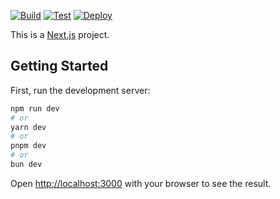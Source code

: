 [![Build](https://github.com/YiweiShen/linear-mock/actions/workflows/build.yml/badge.svg?event=pull_request)](https://github.com/YiweiShen/linear-mock/actions/workflows/build.yml) [![Test](https://github.com/YiweiShen/linear-mock/actions/workflows/test.yml/badge.svg?event=pull_request)](https://github.com/YiweiShen/linear-mock/actions/workflows/test.yml) [![Deploy](https://github.com/YiweiShen/linear-mock/actions/workflows/deploy.yml/badge.svg)](https://github.com/YiweiShen/linear-mock/actions/workflows/deploy.yml)

This is a [Next.js](https://nextjs.org/) project.

## Getting Started

First, run the development server:

```bash
npm run dev
# or
yarn dev
# or
pnpm dev
# or
bun dev
```

Open [http://localhost:3000](http://localhost:3000) with your browser to see the result.
